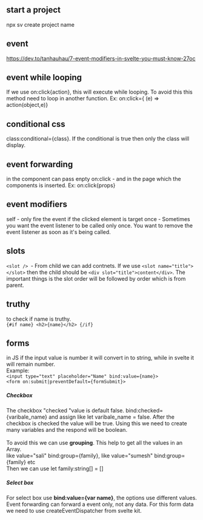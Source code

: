 ## start a project
npx sv create project name







## event
https://dev.to/tanhauhau/7-event-modifiers-in-svelte-you-must-know-27oc

## event while looping
If we use on:click{action}, this will execute while looping. To avoid this this method need to loop in another function.
Ex: on:click={ (e) => action(object,e)}

## conditional css
class:conditional={class}. If the conditional is true then only the class will display.

## event forwarding
in the component can pass enpty on:click - and in the page which the components  is inserted. Ex: on:click{props}

## event modifiers
self - only fire the event if the clicked element is target
once - Sometimes you want the event listener to be called only once. You want to remove the event listener as soon as it's being called.

## slots
`<slot /> `- From child we can add contnets. If we use `<slot name="title"></slot>` then the child should be `<div slot="title">content</div>`. The important things is the slot order will be followed by order which is from parent. 

## truthy
to check if name is truthy. <br>
`{#if name}
    <h2>{name}</h2>
{/if}`

## forms
in JS if the input value is number it will convert in to string, while in svelte it will remain number.<br>
Example: <br>
`<input type="text" placeholder="Name" bind:value={name}>`  <br>
`<form on:submit|preventDefault={formSubmit}>`

<h5>Checkbox</h5>
 The checkbox "checked "value is default false. bind:checked={varibale_name} and assign like let varibale_name = false. After the checkbox is checked the value will be true. Using this we need to create many variables and the respond will be boolean.  
 <br><br>
 To avoid this we can use <b>grouping</b>. This help to get all the values in an Array.
 <br>
like value="sali" bind:group={family}, like value="sumesh" bind:group={family} etc<br>
Then we can use let family:string[] = []
<br>
<h5>Select box</h3>
For select box use <strong>bind:value={var name}</strong>, the options use different values.
<br>
Event forwarding can forward a event only, not any data. For this form data we need to use createEventDispatcher from svelte kit. 
